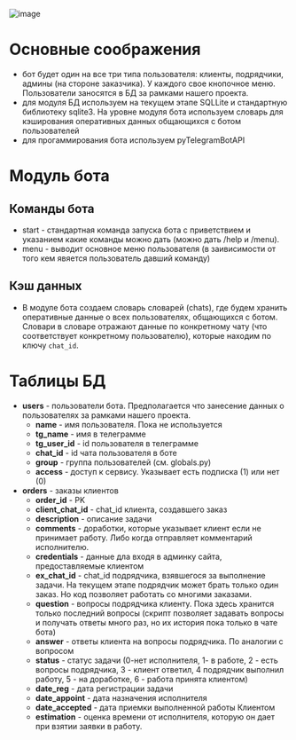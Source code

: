 ![image](https://user-images.githubusercontent.com/90156264/221610945-566bd56b-282c-4780-bd4d-d845341e2c0c.png)

# Основные соображения

- бот будет один на все три типа пользователя: клиенты, подрядчики, админы (на стороне заказчика). У каждого свое кнопочное меню. Пользователи заносятся  в БД за рамками нашего проекта.
- для модуля БД используем на текущем этапе SQLLite и стандартную библиотеку sqlite3. На уровне модуля бота используем словарь для кэширования оперативных данных общающихся с ботом пользователей
- для прогаммирования бота используем  pyTelegramBotAPI

# Модуль бота

## Команды бота

- start - стандартная команда запуска бота с приветствием и указанием какие команды можно дать (можно дать /help и /menu).
- menu - выводит основное меню пользователя (в заивисимости от того кем явяется пользователь давший команду)

## Кэш данных

- В модуле бота создаем словарь словарей (chats), где будем хранить оперативные данные о всех пользователях, общающихся с ботом.  Словари в словаре отражают данные по конкретному чату (что соответствует конкретному пользователю), которые находим по ключу `chat_id`. 

# Таблицы БД

- **users** - пользователи бота. Предполагается что занесение данных о пользователях за рамками нашего проекта.
	- **name** - имя пользователя. Пока не используется
	- **tg_name** - имя в телеграмме 
	- **tg_user_id** - id пользователя в телеграмме 
	- **chat_id** - id чата пользователя в боте
	- **group** - группа пользователей (см. globals.py)
	- **access** - доступ к сервису. Указывает есть подписка (1) или нет (0)
- **orders** - заказы клиентов
	- **order_id** - PK 
	- **client_chat_id** - chat_id клиента, создавшего заказ 
	- **description** - описание задачи
	- **comments** - доработки, которые указывает клиент если не принимает работу. Либо когда отправляет комментарий исполнителю.
	- **credentials** - данные дла входя в админку сайта, предоставляемые клиентом
	- **ex_chat_id** - chat_id подрядчика, взявшегося за выполнение задачи. На текущем этапе подрядчик может брать только один заказ. Но код позволяет работать со многими заказами.
	- **question** - вопросы подрядчика клиенту. Пока здесь хранится только последний вопросы (скрипт позволяет задавать вопросы и получать ответы много раз, но их история пока только в чате бота)
	- **answer** - ответы клиента на вопросы подрядчика. По аналогии с вопросом
	- **status** - статус задачи (0-нет исполнителя, 1- в работе, 2 - есть вопросы подрядчика,  3 - клиент ответил, 4 подрядчик выполнил работу,  5 - на доработке, 6 - работа принята клиентом) 
	- **date_reg** - дата регистрации задачи
	- **date_appoint** - дата назначения исполнителя
	- **date_accepted** - дата приемки выполненной работы Клиентом
	- **estimation** - оценка времени от исполнителя, которую он дает при взятии заявки в работу.
